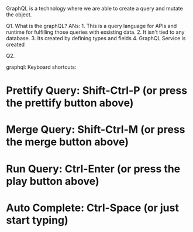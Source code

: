 GraphQL is a technology where we are able to create a query and mutate the object.

Q1. What is the graphQL?
ANs: 1. This is a query language for APIs and runtime for fulfilling those queries with exsisting data. 2. It isn't tied to any database. 3. Its created by defining types and fields 4. GraphQL Service is created

Q2.


graphql: Keyboard shortcuts:
# Prettify Query: Shift-Ctrl-P (or press the prettify button above)
# Merge Query: Shift-Ctrl-M (or press the merge button above)
# Run Query: Ctrl-Enter (or press the play button above)
# Auto Complete: Ctrl-Space (or just start typing)


